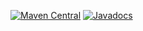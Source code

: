 [![Maven Central](https://img.shields.io/maven-central/v/io.github.pellse/assembler-spring-cache.svg?label=Maven%20Central)](https://search.maven.org/search?q=g:%22io.github.pellse%22%20AND%20a:%22assembler-spring-cache%22) [![Javadocs](http://javadoc.io/badge/io.github.pellse/assembler-spring-cache.svg)](http://javadoc.io/doc/io.github.pellse/assembler-spring-cache)
